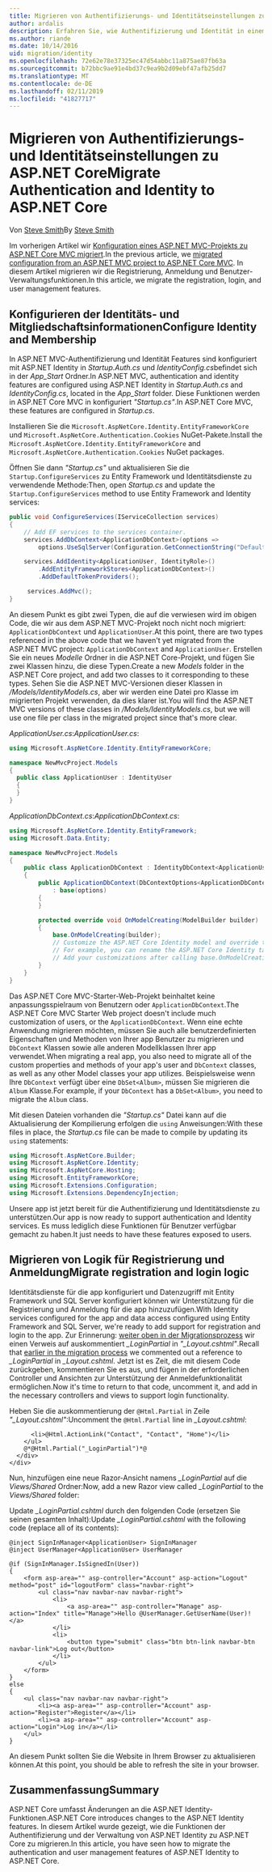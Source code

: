 ```yaml
---
title: Migrieren von Authentifizierungs- und Identitätseinstellungen zu ASP.NET Core
author: ardalis
description: Erfahren Sie, wie Authentifizierung und Identität in einem ASP.NET MVC-Projekt zu einem ASP.NET Core MVC-Projekt zu migrieren.
ms.author: riande
ms.date: 10/14/2016
uid: migration/identity
ms.openlocfilehash: 72e62e78e37325ec47d54abbc11a875ae87fb63a
ms.sourcegitcommit: b72bbc9ae91e4bd37c9ea9b2d09ebf47afb25dd7
ms.translationtype: MT
ms.contentlocale: de-DE
ms.lasthandoff: 02/11/2019
ms.locfileid: "41827717"
---
```

# <a name="migrate-authentication-and-identity-to-aspnet-core"></a><span data-ttu-id="61187-103">Migrieren von Authentifizierungs- und Identitätseinstellungen zu ASP.NET Core</span><span class="sxs-lookup"><span data-stu-id="61187-103">Migrate Authentication and Identity to ASP.NET Core</span></span>

<span data-ttu-id="61187-104">Von [Steve Smith](https://ardalis.com/)</span><span class="sxs-lookup"><span data-stu-id="61187-104">By [Steve Smith](https://ardalis.com/)</span></span>

<span data-ttu-id="61187-105">Im vorherigen Artikel wir [Konfiguration eines ASP.NET MVC-Projekts zu ASP.NET Core MVC migriert](xref:migration/configuration).</span><span class="sxs-lookup"><span data-stu-id="61187-105">In the previous article, we [migrated configuration from an ASP.NET MVC project to ASP.NET Core MVC](xref:migration/configuration).</span></span> <span data-ttu-id="61187-106">In diesem Artikel migrieren wir die Registrierung, Anmeldung und Benutzer-Verwaltungsfunktionen.</span><span class="sxs-lookup"><span data-stu-id="61187-106">In this article, we migrate the registration, login, and user management features.</span></span>

## <a name="configure-identity-and-membership"></a><span data-ttu-id="61187-107">Konfigurieren der Identitäts- und Mitgliedschaftsinformationen</span><span class="sxs-lookup"><span data-stu-id="61187-107">Configure Identity and Membership</span></span>

<span data-ttu-id="61187-108">In ASP.NET MVC-Authentifizierung und Identität Features sind konfiguriert mit ASP.NET Identity in *Startup.Auth.cs* und *IdentityConfig.cs*befindet sich in der *App_Start* Ordner.</span><span class="sxs-lookup"><span data-stu-id="61187-108">In ASP.NET MVC, authentication and identity features are configured using ASP.NET Identity in *Startup.Auth.cs* and *IdentityConfig.cs*, located in the *App_Start* folder.</span></span> <span data-ttu-id="61187-109">Diese Funktionen werden in ASP.NET Core MVC in konfiguriert *"Startup.cs"*.</span><span class="sxs-lookup"><span data-stu-id="61187-109">In ASP.NET Core MVC, these features are configured in *Startup.cs*.</span></span>

<span data-ttu-id="61187-110">Installieren Sie die `Microsoft.AspNetCore.Identity.EntityFrameworkCore` und `Microsoft.AspNetCore.Authentication.Cookies` NuGet-Pakete.</span><span class="sxs-lookup"><span data-stu-id="61187-110">Install the `Microsoft.AspNetCore.Identity.EntityFrameworkCore` and `Microsoft.AspNetCore.Authentication.Cookies` NuGet packages.</span></span>

<span data-ttu-id="61187-111">Öffnen Sie dann *"Startup.cs"* und aktualisieren Sie die `Startup.ConfigureServices` zu Entity Framework und Identitätsdienste zu verwendende Methode:</span><span class="sxs-lookup"><span data-stu-id="61187-111">Then, open *Startup.cs* and update the `Startup.ConfigureServices` method to use Entity Framework and Identity services:</span></span>

```csharp
public void ConfigureServices(IServiceCollection services)
{
    // Add EF services to the services container.
    services.AddDbContext<ApplicationDbContext>(options =>
        options.UseSqlServer(Configuration.GetConnectionString("DefaultConnection")));

    services.AddIdentity<ApplicationUser, IdentityRole>()
        .AddEntityFrameworkStores<ApplicationDbContext>()
        .AddDefaultTokenProviders();

     services.AddMvc();
}
```

<span data-ttu-id="61187-112">An diesem Punkt es gibt zwei Typen, die auf die verwiesen wird im obigen Code, die wir aus dem ASP.NET MVC-Projekt noch nicht noch migriert: `ApplicationDbContext` und `ApplicationUser`.</span><span class="sxs-lookup"><span data-stu-id="61187-112">At this point, there are two types referenced in the above code that we haven't yet migrated from the ASP.NET MVC project: `ApplicationDbContext` and `ApplicationUser`.</span></span> <span data-ttu-id="61187-113">Erstellen Sie ein neues *Modelle* Ordner in die ASP.NET Core-Projekt, und fügen Sie zwei Klassen hinzu, die diese Typen.</span><span class="sxs-lookup"><span data-stu-id="61187-113">Create a new *Models* folder in the ASP.NET Core project, and add two classes to it corresponding to these types.</span></span> <span data-ttu-id="61187-114">Sehen Sie die ASP.NET MVC-Versionen dieser Klassen in */Models/IdentityModels.cs*, aber wir werden eine Datei pro Klasse im migrierten Projekt verwenden, da dies klarer ist.</span><span class="sxs-lookup"><span data-stu-id="61187-114">You will find the ASP.NET MVC versions of these classes in */Models/IdentityModels.cs*, but we will use one file per class in the migrated project since that's more clear.</span></span>

<span data-ttu-id="61187-115">*ApplicationUser.cs*:</span><span class="sxs-lookup"><span data-stu-id="61187-115">*ApplicationUser.cs*:</span></span>

```csharp
using Microsoft.AspNetCore.Identity.EntityFrameworkCore;

namespace NewMvcProject.Models
{
  public class ApplicationUser : IdentityUser
  {
  }
}
```

<span data-ttu-id="61187-116">*ApplicationDbContext.cs*:</span><span class="sxs-lookup"><span data-stu-id="61187-116">*ApplicationDbContext.cs*:</span></span>

```csharp
using Microsoft.AspNetCore.Identity.EntityFramework;
using Microsoft.Data.Entity;

namespace NewMvcProject.Models
{
    public class ApplicationDbContext : IdentityDbContext<ApplicationUser>
    {
        public ApplicationDbContext(DbContextOptions<ApplicationDbContext> options)
            : base(options)
        {
        }

        protected override void OnModelCreating(ModelBuilder builder)
        {
            base.OnModelCreating(builder);
            // Customize the ASP.NET Core Identity model and override the defaults if needed.
            // For example, you can rename the ASP.NET Core Identity table names and more.
            // Add your customizations after calling base.OnModelCreating(builder);
        }
    }
}
```

<span data-ttu-id="61187-117">Das ASP.NET Core MVC-Starter-Web-Projekt beinhaltet keine anpassungsspielraum von Benutzern oder `ApplicationDbContext`.</span><span class="sxs-lookup"><span data-stu-id="61187-117">The ASP.NET Core MVC Starter Web project doesn't include much customization of users, or the `ApplicationDbContext`.</span></span> <span data-ttu-id="61187-118">Wenn eine echte Anwendung migrieren möchten, müssen Sie auch alle benutzerdefinierten Eigenschaften und Methoden von Ihrer app Benutzer zu migrieren und `DbContext` Klassen sowie alle anderen Modellklassen Ihrer app verwendet.</span><span class="sxs-lookup"><span data-stu-id="61187-118">When migrating a real app, you also need to migrate all of the custom properties and methods of your app's user and `DbContext` classes, as well as any other Model classes your app utilizes.</span></span> <span data-ttu-id="61187-119">Beispielsweise wenn Ihre `DbContext` verfügt über eine `DbSet<Album>`, müssen Sie migrieren die `Album` Klasse.</span><span class="sxs-lookup"><span data-stu-id="61187-119">For example, if your `DbContext` has a `DbSet<Album>`, you need to migrate the `Album` class.</span></span>

<span data-ttu-id="61187-120">Mit diesen Dateien vorhanden die *"Startup.cs"* Datei kann auf die Aktualisierung der Kompilierung erfolgen die `using` Anweisungen:</span><span class="sxs-lookup"><span data-stu-id="61187-120">With these files in place, the *Startup.cs* file can be made to compile by updating its `using` statements:</span></span>

```csharp
using Microsoft.AspNetCore.Builder;
using Microsoft.AspNetCore.Identity;
using Microsoft.AspNetCore.Hosting;
using Microsoft.EntityFrameworkCore;
using Microsoft.Extensions.Configuration;
using Microsoft.Extensions.DependencyInjection;
```

<span data-ttu-id="61187-121">Unsere app ist jetzt bereit für die Authentifizierung und Identitätsdienste zu unterstützen.</span><span class="sxs-lookup"><span data-stu-id="61187-121">Our app is now ready to support authentication and Identity services.</span></span> <span data-ttu-id="61187-122">Es muss lediglich diese Funktionen für Benutzer verfügbar gemacht zu haben.</span><span class="sxs-lookup"><span data-stu-id="61187-122">It just needs to have these features exposed to users.</span></span>

## <a name="migrate-registration-and-login-logic"></a><span data-ttu-id="61187-123">Migrieren von Logik für Registrierung und Anmeldung</span><span class="sxs-lookup"><span data-stu-id="61187-123">Migrate registration and login logic</span></span>

<span data-ttu-id="61187-124">Identitätsdienste für die app konfiguriert und Datenzugriff mit Entity Framework und SQL Server konfiguriert können wir Unterstützung für die Registrierung und Anmeldung für die app hinzuzufügen.</span><span class="sxs-lookup"><span data-stu-id="61187-124">With Identity services configured for the app and data access configured using Entity Framework and SQL Server, we're ready to add support for registration and login to the app.</span></span> <span data-ttu-id="61187-125">Zur Erinnerung: [weiter oben in der Migrationsprozess](xref:migration/mvc#migrate-the-layout-file) wir einen Verweis auf auskommentiert *_LoginPartial* in *"_Layout.cshtml"*.</span><span class="sxs-lookup"><span data-stu-id="61187-125">Recall that [earlier in the migration process](xref:migration/mvc#migrate-the-layout-file) we commented out a reference to *_LoginPartial* in *_Layout.cshtml*.</span></span> <span data-ttu-id="61187-126">Jetzt ist es Zeit, die mit diesem Code zurückgeben, kommentieren Sie es aus, und fügen in der erforderlichen Controller und Ansichten zur Unterstützung der Anmeldefunktionalität ermöglichen.</span><span class="sxs-lookup"><span data-stu-id="61187-126">Now it's time to return to that code, uncomment it, and add in the necessary controllers and views to support login functionality.</span></span>

<span data-ttu-id="61187-127">Heben Sie die auskommentierung der `@Html.Partial` in Zeile *"_Layout.cshtml"*:</span><span class="sxs-lookup"><span data-stu-id="61187-127">Uncomment the `@Html.Partial` line in *_Layout.cshtml*:</span></span>

```cshtml
      <li>@Html.ActionLink("Contact", "Contact", "Home")</li>
    </ul>
    @*@Html.Partial("_LoginPartial")*@
  </div>
</div>
```

<span data-ttu-id="61187-128">Nun, hinzufügen eine neue Razor-Ansicht namens *_LoginPartial* auf die *Views/Shared* Ordner:</span><span class="sxs-lookup"><span data-stu-id="61187-128">Now, add a new Razor view called *_LoginPartial* to the *Views/Shared* folder:</span></span>

<span data-ttu-id="61187-129">Update *_LoginPartial.cshtml* durch den folgenden Code (ersetzen Sie seinen gesamten Inhalt):</span><span class="sxs-lookup"><span data-stu-id="61187-129">Update *_LoginPartial.cshtml* with the following code (replace all of its contents):</span></span>

```cshtml
@inject SignInManager<ApplicationUser> SignInManager
@inject UserManager<ApplicationUser> UserManager

@if (SignInManager.IsSignedIn(User))
{
    <form asp-area="" asp-controller="Account" asp-action="Logout" method="post" id="logoutForm" class="navbar-right">
        <ul class="nav navbar-nav navbar-right">
            <li>
                <a asp-area="" asp-controller="Manage" asp-action="Index" title="Manage">Hello @UserManager.GetUserName(User)!</a>
            </li>
            <li>
                <button type="submit" class="btn btn-link navbar-btn navbar-link">Log out</button>
            </li>
        </ul>
    </form>
}
else
{
    <ul class="nav navbar-nav navbar-right">
        <li><a asp-area="" asp-controller="Account" asp-action="Register">Register</a></li>
        <li><a asp-area="" asp-controller="Account" asp-action="Login">Log in</a></li>
    </ul>
}
```

<span data-ttu-id="61187-130">An diesem Punkt sollten Sie die Website in Ihrem Browser zu aktualisieren können.</span><span class="sxs-lookup"><span data-stu-id="61187-130">At this point, you should be able to refresh the site in your browser.</span></span>

## <a name="summary"></a><span data-ttu-id="61187-131">Zusammenfassung</span><span class="sxs-lookup"><span data-stu-id="61187-131">Summary</span></span>

<span data-ttu-id="61187-132">ASP.NET Core umfasst Änderungen an die ASP.NET Identity-Funktionen.</span><span class="sxs-lookup"><span data-stu-id="61187-132">ASP.NET Core introduces changes to the ASP.NET Identity features.</span></span> <span data-ttu-id="61187-133">In diesem Artikel wurde gezeigt, wie die Funktionen der Authentifizierung und der Verwaltung von ASP.NET Identity zu ASP.NET Core zu migrieren.</span><span class="sxs-lookup"><span data-stu-id="61187-133">In this article, you have seen how to migrate the authentication and user management features of ASP.NET Identity to ASP.NET Core.</span></span>
